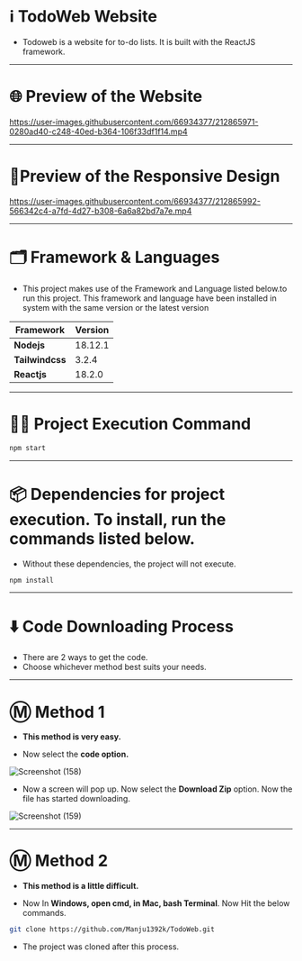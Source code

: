 # ℹ️ TodoWeb Website

* Todoweb is a website for to-do lists. It is built with the ReactJS framework.

---

# 🌐 Preview of the Website

https://user-images.githubusercontent.com/66934377/212865971-0280ad40-c248-40ed-b364-106f33df1f14.mp4

---

# 📱Preview of the Responsive Design

https://user-images.githubusercontent.com/66934377/212865992-566342c4-a7fd-4d27-b308-6a6a82bd7a7e.mp4

---

# 🗂️ Framework & Languages

* This project makes use of the Framework and Language listed below.to run this project. This framework and language have been installed in
system with the same version or the latest version

| Framework  | Version |
| ------------- | ------------- |
| **Nodejs**  | 18.12.1  |
| **Tailwindcss** | 3.2.4 |
| **Reactjs** | 18.2.0 |

---

# 👨‍💻 Project Execution Command 

```bash 
npm start
```

---

# 📦 Dependencies for project execution. To install, run the commands listed below. 

* Without these dependencies, the project will not execute.

```bash
npm install
```

---

# ⬇️ Code Downloading Process

* There are 2 ways to get the code.
* Choose whichever method best suits your needs. 

---

# Ⓜ️ Method 1

* **This method is very easy.**

* Now select the **code option.** 

![Screenshot (158)](https://user-images.githubusercontent.com/66934377/164152919-f2854829-535d-4227-9c2f-031f8051f6ac.png)

* Now a screen will pop up. Now select the **Download Zip** option. Now the file has started downloading.

![Screenshot (159)](https://user-images.githubusercontent.com/66934377/164153128-b64e85a2-e40c-4457-9835-a749ac79acd6.png)

---

# Ⓜ️ Method 2

* **This method is a little difficult.**

* Now In **Windows, open cmd, in Mac, bash Terminal**. Now Hit the below commands.

```bash
git clone https://github.com/Manju1392k/TodoWeb.git
```

* The project was cloned after this process.
